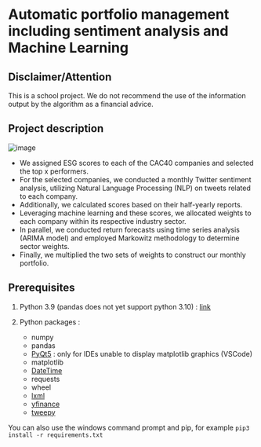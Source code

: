 # Automatic portfolio management including sentiment analysis and Machine Learning

## Disclaimer/Attention

This is a school project. We do not recommend the use of the information output by the algorithm as a financial advice.  

## Project description

![image](https://github.com/MarcBTHT/AnalyseESG2/assets/116173196/2f4c84ba-0eb7-4b75-9e83-f64a79691956)


- We assigned ESG scores to each of the CAC40 companies and selected the top x performers. 
- For the selected companies, we conducted a monthly Twitter sentiment analysis, utilizing Natural Language Processing (NLP) on tweets related to each company. 
- Additionally, we calculated scores based on their half-yearly reports. 
- Leveraging machine learning and these scores, we allocated weights to each company within its respective industry sector.
- In parallel, we conducted return forecasts using time series analysis (ARIMA model) and employed Markowitz methodology to determine sector weights. 
- Finally, we multiplied the two sets of weights to construct our monthly portfolio.

## Prerequisites

1. Python 3.9 (pandas does not yet support python 3.10) : [link](https://www.python.org/downloads/release/python-397/)

2. Python packages :
    * numpy
    * pandas
    * [PyQt5](https://pypi.org/project/PyQt5/) : only for IDEs unable to display matplotlib graphics (VSCode)
    * matplotlib
    * [DateTime](https://pypi.org/project/DateTime/)
    * requests
    * wheel
    * [lxml](https://pypi.org/project/lxml/)
    * [yfinance](https://pypi.org/project/yfinance/)
    * [tweepy](https://pypi.org/project/tweepy/)

You can also use the windows command prompt and pip, for example `pip3 install -r requirements.txt`
